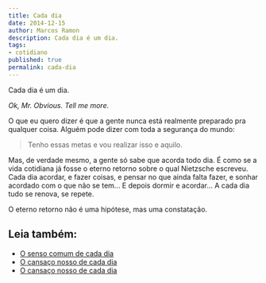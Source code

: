 ```yaml
---
title: Cada dia
date: 2014-12-15
author: Marcos Ramon
description: Cada dia é um dia.
tags:
- cotidiano
published: true
permalink: cada-dia
---
```

Cada dia é um dia.

<div class="message">
<i>Ok, Mr. Obvious. Tell me more.</i>
</div>

O que eu quero dizer é que a gente nunca está realmente preparado pra qualquer coisa. Alguém pode dizer com toda a segurança do mundo:

> Tenho essas metas e vou realizar isso e aquilo.

Mas, de verdade mesmo, a gente só sabe que acorda todo dia. É como se a vida cotidiana já fosse o eterno retorno sobre o qual Nietzsche escreveu. Cada dia acordar, e fazer coisas, e pensar no que ainda falta fazer, e sonhar acordado com o que não se tem... E depois dormir e acordar... A cada dia tudo se renova, se repete.

O eterno retorno não é uma hipótese, mas uma constatação.<div class="leia-tambem" markdown="1">
## Leia também:

- <a href="/o-senso-comum-de-cada-dia">O senso comum de cada dia</a>
- <a href="/o-cansaco-nosso-de-cada-dia">O cansaço nosso de cada dia</a>
- <a href="/o-cansaco-nosso-de-cada-dia">O cansaço nosso de cada dia</a>
</div>